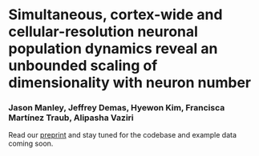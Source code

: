 # Simultaneous, cortex-wide and cellular-resolution neuronal population dynamics reveal an unbounded scaling of dimensionality with neuron number

### Jason Manley, Jeffrey Demas, Hyewon Kim, Francisca Martínez Traub, Alipasha Vaziri

Read our [preprint](https://www.biorxiv.org/content/10.1101/2024.01.15.575721v1) and stay tuned for the codebase and example data coming soon.
